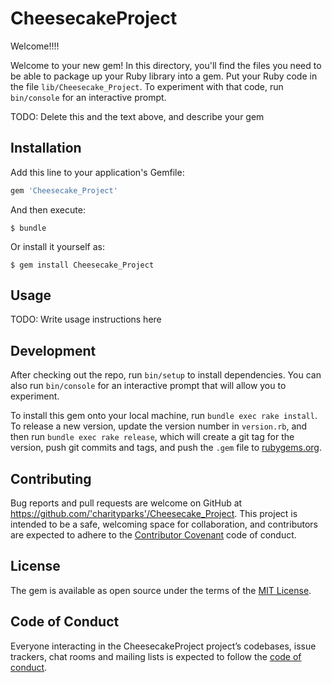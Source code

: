# CheesecakeProject

Welcome!!!!

Welcome to your new gem! In this directory, you'll find the files you need to be able to package up your Ruby library into a gem. Put your Ruby code in the file `lib/Cheesecake_Project`. To experiment with that code, run `bin/console` for an interactive prompt.

TODO: Delete this and the text above, and describe your gem

## Installation

Add this line to your application's Gemfile:

```ruby
gem 'Cheesecake_Project'
```

And then execute:

    $ bundle

Or install it yourself as:

    $ gem install Cheesecake_Project

## Usage

TODO: Write usage instructions here

## Development

After checking out the repo, run `bin/setup` to install dependencies. You can also run `bin/console` for an interactive prompt that will allow you to experiment.

To install this gem onto your local machine, run `bundle exec rake install`. To release a new version, update the version number in `version.rb`, and then run `bundle exec rake release`, which will create a git tag for the version, push git commits and tags, and push the `.gem` file to [rubygems.org](https://rubygems.org).

## Contributing

Bug reports and pull requests are welcome on GitHub at https://github.com/'charityparks'/Cheesecake_Project. This project is intended to be a safe, welcoming space for collaboration, and contributors are expected to adhere to the [Contributor Covenant](http://contributor-covenant.org) code of conduct.

## License

The gem is available as open source under the terms of the [MIT License](https://opensource.org/licenses/MIT).

## Code of Conduct

Everyone interacting in the CheesecakeProject project’s codebases, issue trackers, chat rooms and mailing lists is expected to follow the [code of conduct](https://github.com/'charityparks'/Cheesecake_Project/blob/master/CODE_OF_CONDUCT.md).
